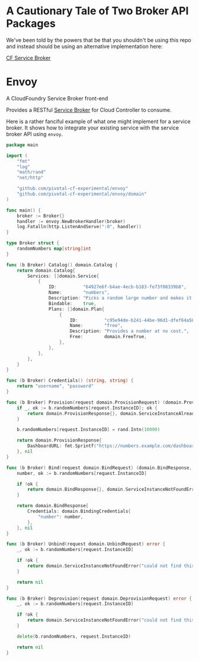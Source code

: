 # A Cautionary Tale of Two Broker API Packages

We've been told by the powers that be that you shouldn't be using this repo and instead should be using an alternative implementation here:

[CF Service Broker](https://github.com/pivotal-cf/brokerapi)

# Envoy

A CloudFoundry Service Broker front-end

Provides a RESTful [Service Broker](http://docs.cloudfoundry.org/services/api.html) for Cloud Controller to consume.

Here is a rather fanciful example of what one might implement for a service broker. It shows how to integrate your existing service with the service broker API using `envoy`.

```go
package main

import (
	"fmt"
	"log"
	"math/rand"
	"net/http"

	"github.com/pivotal-cf-experimental/envoy"
	"github.com/pivotal-cf-experimental/envoy/domain"
)

func main() {
	broker := Broker{}
	handler := envoy.NewBrokerHandler(broker)
	log.Fatalln(http.ListenAndServe(":0", handler))
}

type Broker struct {
	randomNumbers map[string]int
}

func (b Broker) Catalog() domain.Catalog {
	return domain.Catalog{
		Services: []domain.Service{
			{
				ID:          "64927e6f-b4ae-4ecb-b183-fe73f08339b8",
				Name:        "numbers",
				Description: "Picks a random large number and makes it available to all apps bound to the service.",
				Bindable:    true,
				Plans: []domain.Plan{
					{
						ID:          "c95e94de-b241-44be-96d1-dfef64a50e6a",
						Name:        "free",
						Description: "Provides a number at no cost.",
						Free:        domain.FreeTrue,
					},
				},
			},
		},
	}
}

func (b Broker) Credentials() (string, string) {
	return "username", "password"
}

func (b Broker) Provision(request domain.ProvisionRequest) (domain.ProvisionResponse, error) {
	if _, ok := b.randomNumbers[request.InstanceID]; ok {
		return domain.ProvisionResponse{}, domain.ServiceInstanceAlreadyExistsError("this instance already exists")
	}

	b.randomNumbers[request.InstanceID] = rand.Intn(10000)

	return domain.ProvisionResponse{
		DashboardURL: fmt.Sprintf("https://numbers.example.com/dashboard/%s", request.InstanceID),
	}, nil
}

func (b Broker) Bind(request domain.BindRequest) (domain.BindResponse, error) {
	number, ok := b.randomNumbers[request.InstanceID]

	if !ok {
		return domain.BindResponse{}, domain.ServiceInstanceNotFoundError("could not find this service instance")
	}

	return domain.BindResponse{
		Credentials: domain.BindingCredentials{
			"number": number,
		},
	}, nil
}

func (b Broker) Unbind(request domain.UnbindRequest) error {
	_, ok := b.randomNumbers[request.InstanceID]

	if !ok {
		return domain.ServiceInstanceNotFoundError("could not find this service instance")
	}

	return nil
}

func (b Broker) Deprovision(request domain.DeprovisionRequest) error {
	_, ok := b.randomNumbers[request.InstanceID]

	if !ok {
		return domain.ServiceInstanceNotFoundError("could not find this service instance")
	}

	delete(b.randomNumbers, request.InstanceID)

	return nil
}
```
